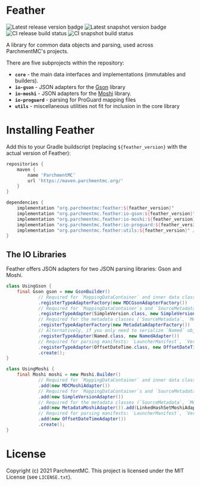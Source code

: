 Feather
=======
![Latest release version badge](https://img.shields.io/maven-metadata/v?color=forestgreen&label=release&logo=star&metadataUrl=https%3A%2F%2Fldtteam.jfrog.io%2Fartifactory%2Fparchmentmc-internal%2Forg%2Fparchmentmc%2Ffeather%2Fmaven-metadata.xml)
![Latest snapshot version badge](https://img.shields.io/maven-metadata/v?color=tomato&label=snapshot&logo=star&metadataUrl=https%3A%2F%2Fldtteam.jfrog.io%2Fartifactory%2Fparchmentmc-snapshots%2Forg%2Fparchmentmc%2Ffeather%2Fmaven-metadata.xml)
![CI release build status](https://img.shields.io/teamcity/build/s/ParchmentMC_Feather_BuildAndPublishMainBranches?label=release%20build&logo=teamcity&server=https%3A%2F%2Fbuildsystem.ldtteam.com)
![CI snapshot build status](https://img.shields.io/teamcity/build/s/ParchmentMC_Feather_BuildAndPublishSnapshotBranches?label=snapshot%20build&logo=teamcity&server=https%3A%2F%2Fbuildsystem.ldtteam.com)

A library for common data objects and parsing, used across ParchmentMC's projects.

There are five subprojects within the repository:

- **`core`** - the main data interfaces and implementations (immutables and builders).
- **`io-gson`** - JSON adapters for the [Gson](https://github.com/google/gson) library
- **`io-moshi`** - JSON adapters for the [Moshi](https://github.com/square/moshi) library.
- **`io-proguard`** - parsing for ProGuard mapping files
- **`utils`** - miscellaneous utilities not fit for inclusion in the core library

Installing Feather
==================

Add this to your Gradle buildscript (replacing `${feather_version}` with the actual version of Feather):

```gradle
repositories {
    maven {
        name 'ParchmentMC'
        url 'https://maven.parchmentmc.org/'
    }
}

dependencies {
    implementation "org.parchmentmc:feather:${feather_version}"
    implementation "org.parchmentmc.feather:io-gson:${feather_version}" // For the Gson adapters
    implementation "org.parchmentmc.feather:io-moshi:${feather_version}" // For the Moshi adapters
    implementation "org.parchmentmc.feather:io-proguard:${feather_version}" // For the ProGuard parser
    implementation "org.parchmentmc.feather:utils:${feather_version}" // For the misc. utilities
}
```

The IO Libraries
----------------

Feather offers JSON adapters for two JSON parsing libraries: Gson and Moshi.

```java
class UsingGson {
    final Gson gson = new GsonBuilder()
            // Required for `MappingDataContainer` and inner data classes
            .registerTypeAdapterFactory(new MDCGsonAdapterFactory())
            // Required for `MappingDataContainer`s and `SourceMetadata`
            .registerTypeAdapter(SimpleVersion.class, new SimpleVersionAdapter())
            // Required for the metadata classes (`SourceMetadata`, `MethodReference`, etc.) and `Named`
            .registerTypeAdapterFactory(new MetadataAdapterFactory())
            // Alternatively, if you only need to serialize `Named` objects
            .registerTypeAdapter(Named.class, new NamedAdapter())
            // Required for parsing manifests: `LauncherManifest`, `VersionManifest`, and their inner data classes
            .registerTypeAdapter(OffsetDateTime.class, new OffsetDateTimeAdapter())
            .create();
} 

class UsingMoshi {
    final Moshi moshi = new Moshi.Builder()
            // Required for `MappingDataContainer` and inner data classes
            .add(new MDCMoshiAdapter())
            // Required for `MappingDataContainer`s and `SourceMetadata`
            .add(new SimpleVersionAdapter())
            // Required for the metadata classes (`SourceMetadata`, `MethodReference`, etc.) and `Named`
            .add(new MetadataMoshiAdapter()).add(LinkedHashSetMoshiAdapter.FACTORY)
            // Required for parsing manifests: `LauncherManifest`, `VersionManifest`, and their inner data classes
            .add(new OffsetDateTimeAdapter())
            .create();
}
```

License
=======

Copyright (c) 2021 ParchmentMC. This project is licensed under the MIT License (see `LICENSE.txt`). 
